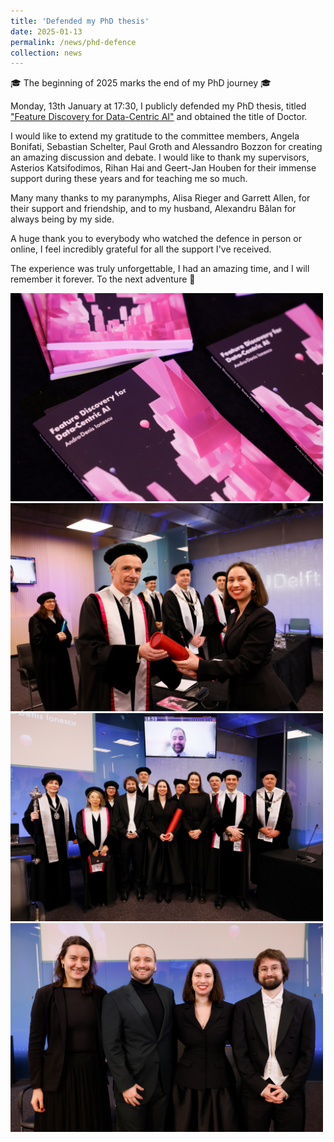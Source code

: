 ```yaml
---
title: 'Defended my PhD thesis'
date: 2025-01-13
permalink: /news/phd-defence
collection: news
---
```


&#127891; The beginning of 2025 marks the end of my PhD journey &#127891;

Monday, 13th January at 17:30, I publicly defended my PhD thesis, titled ["Feature Discovery for Data-Centric AI"](https://repository.tudelft.nl/record/uuid:433071e6-38d1-4442-b73b-be4e0c086a93) and obtained the title of Doctor.  

I would like to extend my gratitude to the committee members, Angela Bonifati, Sebastian Schelter, Paul Groth and Alessandro Bozzon for creating an amazing discussion and debate. I would like to thank my supervisors, Asterios Katsifodimos, Rihan Hai and Geert-Jan Houben for their immense support during these years and for teaching me so much. 

Many many thanks to my paranymphs, Alisa Rieger and Garrett Allen, for their support and friendship, and to my husband, Alexandru Bălan for always being by my side. 

A huge thank you to everybody who watched the defence in person or online, I feel incredibly grateful for all the support I've received.

The experience was truly unforgettable, I had an amazing time, and I will remember it forever. To the next adventure &#129346;

<img src="/images/events/phd-ceremony-4.jpg" alt="isolated" width="500"/>
<img src="/images/events/phd-ceremony-1.jpg" alt="isolated" width="500"/>
<img src="/images/events/phd-ceremony-2.jpg" alt="isolated" width="500"/>
<img src="/images/events/phd-ceremony-3.jpg" alt="isolated" width="500"/>

